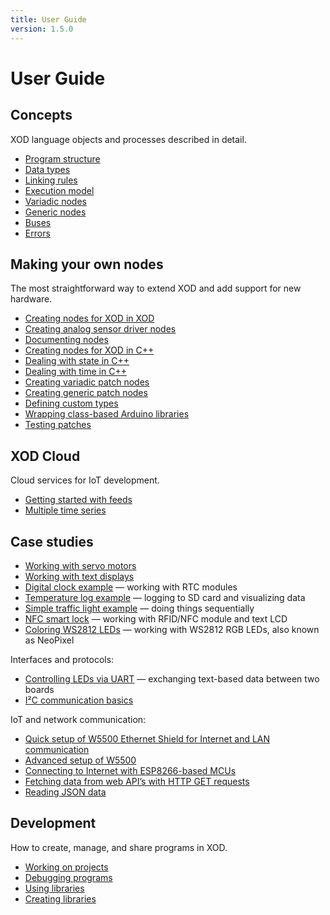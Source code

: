 ```yaml
---
title: User Guide
version: 1.5.0
---
```


# User Guide

## Concepts

XOD language objects and processes described in detail.

- [Program structure](./program-structure/)
- [Data types](./data-types/)
- [Linking rules](./linking-rules/)
- [Execution model](./execution-model/)
- [Variadic nodes](./variadics/)
- [Generic nodes](./generics/)
- [Buses](./buses/)
- [Errors](./errors/)

## Making your own nodes

The most straightforward way to extend XOD and add support for new hardware.

- [Creating nodes for XOD in XOD](./nodes-for-xod-in-xod/)
- [Creating analog sensor driver nodes](./analog-sensor-node/)
- [Documenting nodes](./documenting-nodes/)
- [Creating nodes for XOD in C++](./nodes-for-xod-in-cpp/)
- [Dealing with state in C++](./cpp-state/)
- [Dealing with time in C++](./cpp-time/)
- [Creating variadic patch nodes](./creating-variadics/)
- [Creating generic patch nodes](./creating-generics/)
- [Defining custom types](./custom-types/)
- [Wrapping class-based Arduino libraries](./wrapping-arduino-libraries/)
- [Testing patches](./testing-patches/)

## XOD Cloud

Cloud services for IoT development.

- [Getting started with feeds](./getting-started-with-feeds/)
- [Multiple time series](./multiple-time-series/)

## Case studies

- [Working with servo motors](./servo/)
- [Working with text displays](./text-lcd/)
- [Digital clock example](./rtc-example/) — working with RTC modules
- [Temperature log example](./sd-log-example/) — logging to SD card and
  visualizing data
- [Simple traffic light example](./simple-traffic-light/) — doing things
  sequentially
- [NFC smart lock](./nfc-lock-example/) — working with RFID/NFC module and text LCD
- [Coloring WS2812 LEDs](./ws2812-neopixel/) — working with WS2812 RGB LEDs, also known as NeoPixel

Interfaces and protocols:

- [Controlling LEDs via UART](./uart-led-control) — exchanging text-based data
  between two boards
- [I²C communication basics](./i2c/)

IoT and network communication:

- [Quick setup of W5500 Ethernet Shield for Internet and LAN communication](./w5500-connect/)
- [Advanced setup of W5500](./w5500-advanced/)
- [Connecting to Internet with ESP8266-based MCUs](./esp8266-connect/)
- [Fetching data from web API’s with HTTP GET requests](./http-get/)
- [Reading JSON data](./reading-json-data/)

<a name="projects-and-libraries"><!-- Old anchor name --></a>
## Development

How to create, manage, and share programs in XOD.

- [Working on projects](./projects/)
- [Debugging programs](./debugging/)
- [Using libraries](./using-libraries/)
- [Creating libraries](./creating-libraries/)
